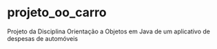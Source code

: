 # projeto_oo_carro
Projeto da Disciplina Orientação a Objetos em Java de um aplicativo de despesas de automóveis
